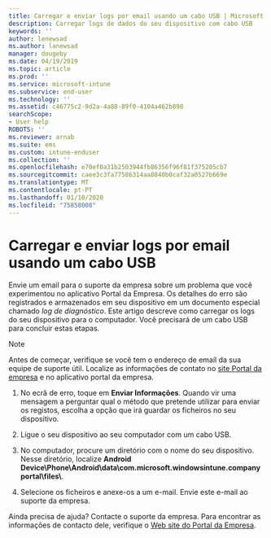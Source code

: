 ```yaml
---
title: Carregar e enviar logs por email usando um cabo USB | Microsoft Docs
description: Carregar logs de dados do seu dispositivo com cabo USB
keywords: ''
author: lenewsad
ms.author: lanewsad
manager: dougeby
ms.date: 04/19/2019
ms.topic: article
ms.prod: ''
ms.service: microsoft-intune
ms.subservice: end-user
ms.technology: ''
ms.assetid: c46775c2-9d2a-4a88-89f0-4104a462b898
searchScope:
- User help
ROBOTS: ''
ms.reviewer: arnab
ms.suite: ems
ms.custom: intune-enduser
ms.collection: ''
ms.openlocfilehash: e70ef0a31b2503944fb86356f96f81f375205cb7
ms.sourcegitcommit: caee3c3fa77586314aa8040b0caf32a0527b669e
ms.translationtype: MT
ms.contentlocale: pt-PT
ms.lasthandoff: 01/10/2020
ms.locfileid: "75858008"
---
```

# <a name="upload-and-email-logs-using-a-usb-cable"></a>Carregar e enviar logs por email usando um cabo USB

Envie um email para o suporte da empresa sobre um problema que você experimentou no aplicativo Portal da Empresa. Os detalhes do erro são registrados e armazenados em seu dispositivo em um documento especial chamado _log de diagnóstico_. Este artigo descreve como carregar os logs do seu dispositivo para o computador. Você precisará de um cabo USB para concluir estas etapas.   

> [!Note]
> Antes de começar, verifique se você tem o endereço de email da sua equipe de suporte útil. Localize as informações de contato no [site Portal da empresa](https://go.microsoft.com/fwlink/?linkid=2010980) e no aplicativo portal da empresa. 

1. No ecrã de erro, toque em **Enviar Informações**. Quando vir uma mensagem a perguntar qual o método que pretende utilizar para enviar os registos, escolha a opção que irá guardar os ficheiros no seu dispositivo.  

2. Ligue o seu dispositivo ao seu computador com um cabo USB. 

3. No computador, procure um diretório com o nome do seu dispositivo. Nesse diretório, localize <strong>Android Device\Phone\Android\data\com.microsoft.windowsintune.companyportal\files\\</strong>.

4. Selecione os ficheiros e anexe-os a um e-mail. Envie este e-mail ao suporte da empresa.

Ainda precisa de ajuda? Contacte o suporte da empresa. Para encontrar as informações de contacto dele, verifique o [Web site do Portal da Empresa](https://go.microsoft.com/fwlink/?linkid=2010980).
